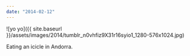 ```yaml
---
date: "2014-02-12"
---
```


![yo yo]({{ site.baseurl }}/assets/images/2014/tumblr_n0vhfiz9X31r16syio1_1280-576x1024.jpg)

Eating an icicle in Andorra.
